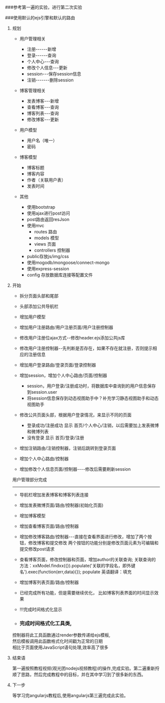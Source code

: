 
###参考第一遍的实验，进行第二次实验

###使用默认的ejs引擎和默认的路由


1. 规划
   
   * 用户管理相关
     * 注册------新增
     * 登录------查询
     * 个人中心---查询
     * 修改个人信息---更新
     * session---保存session信息
     * 注销-------删除session
   
   * 博客管理相关
     * 发表博客---新增
     * 查看博客---查询
     * 博客列表---查询
     * 修改博客---更新
     
   * 用户模型
     * 用户名（唯一）
     * 密码
     
   * 博客模型
     * 博客标题
     * 博客内容
     * 作者（关联用户表）
     * 发表时间
     
   * 其他
     * 使用bootstrap
     * 使用ajax进行post访问
     * post路由返回resJson
     * 使用mvc
        * routes 路由
        * models 模型
        * views  页面
        * controllers  控制器
     * public存放js/img/css
     * 使用mogodb/mongoose/connect-mongo
     * 使用express-session
     * config 存放数据库连接等配置文件
     
2. 开始
    
    * 拆分页面头部和尾部
    * 头部添加公共导航栏
    
    * 增加用户模型
    * 增加用户注册路由/用户注册页面/用户注册控制器
    * 修改用户注册位ajax方式--修改header.ejs添加公共js库
    * 修改用户注册控制器--先判断是否存在，如果不存在就注册，否则提示相应的注册信息
    * 增加用户登录路由/登录页面/登录控制器
    * 增加session，增加个人中心路由/页面/控制器
        * session，用户登录/注册成功时，将数据库中查询到的用户信息保存到session.user
        * 将session信息保存到动态视图助手中？补充学习静态视图助手和动态视图助手
    * 修改公共页面头部，根据用户登录情况，来显示不同的页面
        * 登录成功/注册成功 显示 首页/个人中心/注销，以后需要加上发表微博和微博列表
        * 没有登录        显示 首页/登录/注册
        
    * 增加注销路由/注销控制器，注销后跳转到登录页面    
    * 增加个人中心路由/控制器
    * 增加修改个人信息页面/控制器----修改后需要刷新session
    
    用户管理部分完成
    
    -----
    
    * 导航栏增加发表博客和博客列表连接
    * 增加发表微博页面/路由/控制器(初始化页面)
    * 增加博客模型
    * 增加查看博客页面/路由/控制器
    * 增加修改博客路由/控制器---直接在查看界面进行修改，增加了两个按钮，修改博客和提交修改
    两个按钮的功能分别是修改页面元素为可编辑和提交修改post请求
    * 查看博客页面，修改控制器和页面，增加author的关联查询;
    关联查询的方法：xxModel.findxx({}).populate('关联的字段名，即外键名').exec(function(err,data){});
    populate 英语翻译：填充
    * 增加博客列表页面/路由/控制器
    
    * 已经完成所有功能，但是需要继续优化，
    比如博客列表界面的时间显示效果
    * !!!完成时间格式化显示
    * <h3>完成时间格式化工具类,<br>
    控制器将此工具函数通过render参数传递给ejs模板,<br>
    然后模板调用此函数格式化时间戳为正常的日期<br>
    相比于页面使用JavaScript语句处理,效率高了很多
    </h3>
    
3. 结束语
    
    第一遍按照教程视频(观光团nodejs视频教程)的操作,完成实验。第二遍重新捋顺了思路，然后完成教程中的目标，并在其中学习到了很多新的东西。
    
4. 下一步

    等学习完angularjs教程后,使用angularjs第三遍完成此实验。
    